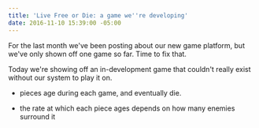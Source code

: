 ```yaml
---
title: 'Live Free or Die: a game we''re developing'
date: 2016-11-10 15:39:00 -05:00
---
```


For the last month we've been posting about our new game platform, but we've only shown off one game so far. Time to fix that. 

Today we're showing off an in-development game that couldn't really exist without our system to play it on.  

* pieces age during each game, and eventually die.

* the rate at which each piece ages depends on how many enemies surround it